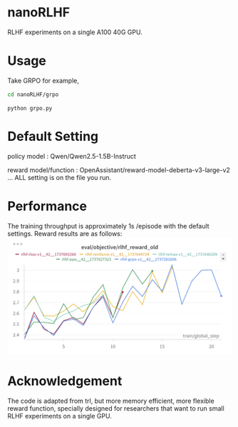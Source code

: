 # nanoRLHF
RLHF experiments on a single A100 40G GPU. 
# Usage
Take GRPO for example, 
```bash
cd nanoRLHF/grpo
```
```
python grpo.py
```
# Default Setting
policy model : Qwen/Qwen2.5-1.5B-Instruct

reward model/function : OpenAssistant/reward-model-deberta-v3-large-v2
...
ALL setting is on the file you run.
# Performance
The training throughput is approximately 1s /episode with the default settings. Reward results are as follows:
![performance](docs/perf.png)
# Acknowledgement
The code is adapted from trl, but more memory efficient, more flexible reward function, specially designed for researchers that want to run small RLHF experiments on a single GPU.
